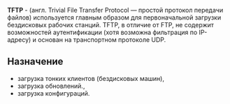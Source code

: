**TFTP** - (англ. Trivial File Transfer Protocol — простой протокол передачи файлов) используется главным образом для первоначальной загрузки бездисковых рабочих станций. TFTP, в отличие от FTP, не содержит возможностей аутентификации (хотя возможна фильтрация по IP-адресу) и основан на транспортном протоколе UDP.

## Назначение

- загрузка тонких клиентов (бездисковых машин),
- загрузка обновлений.,
- загрузка конфигураций.
